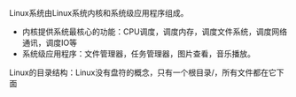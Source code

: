 Linux系统由Linux系统内核和系统级应用程序组成。

- 内核提供系统最核心的功能：CPU调度，调度内存，调度文件系统，调度网络通讯，调度IO等
- 系统级应用程序：文件管理器，任务管理器，图片查看，音乐播放。

Linux的目录结构：Linux没有盘符的概念，只有一个根目录/，所有文件都在它下面





